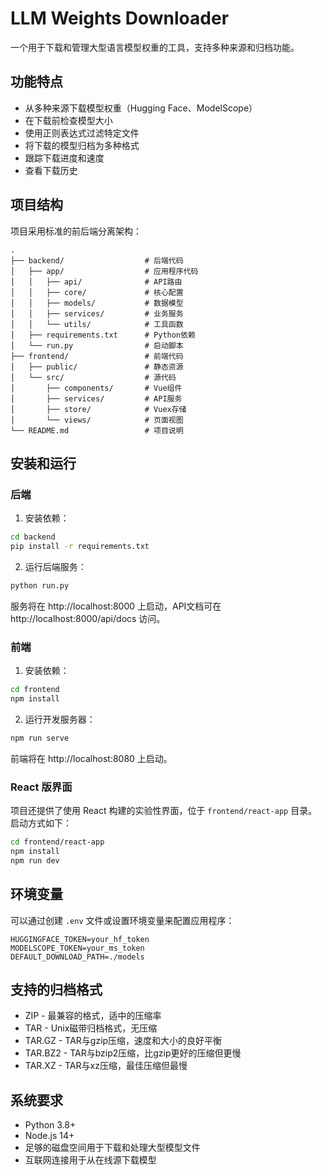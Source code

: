 # LLM Weights Downloader

一个用于下载和管理大型语言模型权重的工具，支持多种来源和归档功能。

## 功能特点

- 从多种来源下载模型权重（Hugging Face、ModelScope）
- 在下载前检查模型大小
- 使用正则表达式过滤特定文件
- 将下载的模型归档为多种格式
- 跟踪下载进度和速度
- 查看下载历史

## 项目结构

项目采用标准的前后端分离架构：

```
.
├── backend/                  # 后端代码
│   ├── app/                  # 应用程序代码
│   │   ├── api/              # API路由
│   │   ├── core/             # 核心配置
│   │   ├── models/           # 数据模型
│   │   ├── services/         # 业务服务
│   │   └── utils/            # 工具函数
│   ├── requirements.txt      # Python依赖
│   └── run.py                # 启动脚本
├── frontend/                 # 前端代码
│   ├── public/               # 静态资源
│   └── src/                  # 源代码
│       ├── components/       # Vue组件
│       ├── services/         # API服务
│       ├── store/            # Vuex存储
│       └── views/            # 页面视图
└── README.md                 # 项目说明
```

## 安装和运行

### 后端

1. 安装依赖：

```bash
cd backend
pip install -r requirements.txt
```

2. 运行后端服务：

```bash
python run.py
```

服务将在 http://localhost:8000 上启动，API文档可在 http://localhost:8000/api/docs 访问。

### 前端

1. 安装依赖：

```bash
cd frontend
npm install
```

2. 运行开发服务器：

```bash
npm run serve
```

前端将在 http://localhost:8080 上启动。

### React 版界面

项目还提供了使用 React 构建的实验性界面，位于 `frontend/react-app` 目录。启动方式如下：

```bash
cd frontend/react-app
npm install
npm run dev
```

## 环境变量

可以通过创建 `.env` 文件或设置环境变量来配置应用程序：

```
HUGGINGFACE_TOKEN=your_hf_token
MODELSCOPE_TOKEN=your_ms_token
DEFAULT_DOWNLOAD_PATH=./models
```

## 支持的归档格式

- ZIP - 最兼容的格式，适中的压缩率
- TAR - Unix磁带归档格式，无压缩
- TAR.GZ - TAR与gzip压缩，速度和大小的良好平衡
- TAR.BZ2 - TAR与bzip2压缩，比gzip更好的压缩但更慢
- TAR.XZ - TAR与xz压缩，最佳压缩但最慢

## 系统要求

- Python 3.8+
- Node.js 14+
- 足够的磁盘空间用于下载和处理大型模型文件
- 互联网连接用于从在线源下载模型 